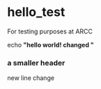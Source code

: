 # hello_test
For testing purposes at ARCC

echo __"hello world! changed "__

### a smaller header

new line change
